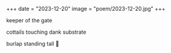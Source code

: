 +++
date = "2023-12-20"
image = "poem/2023-12-20.jpg"
+++

keeper of the gate

cottails touching dank substrate

burlap standing tall 🐸
